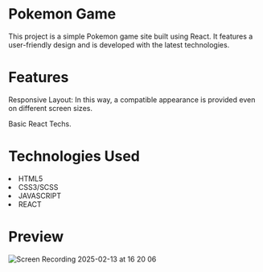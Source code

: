 <h1>Pokemon Game</h1>
  
<p>This project is a simple Pokemon game site built using React. It features a user-friendly design and is developed with the latest technologies.</p>

<h1>Features</h1>

<p>Responsive Layout: In this way, a compatible appearance is provided even on different screen sizes.</p>
<p>Basic React Techs.</p>

<h1>Technologies Used</h1>

<li>HTML5</li>
<li>CSS3/SCSS</li>
<li>JAVASCRIPT</li>
<li>REACT</li>


<h1>Preview</h1>

![Screen Recording 2025-02-13 at 16 20 06](https://github.com/user-attachments/assets/c2ec524a-48a3-415c-acd1-b213c7eb8126)
